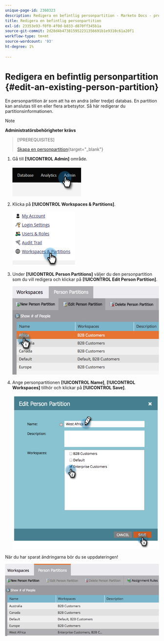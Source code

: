 ```yaml
---
unique-page-id: 2360323
description: Redigera en befintlig personpartition - Marketo Docs - produktdokumentation
title: Redigera en befintlig personpartition
exl-id: 23353e93-f0f0-4f0d-b833-d870ff345b1a
source-git-commit: 2d28d4b473815952231356691b1e9310c61a20f1
workflow-type: tm+mt
source-wordcount: '93'
ht-degree: 1%

---
```


# Redigera en befintlig personpartition {#edit-an-existing-person-partition}

En personpartition är som att ha en andra (eller tredje) databas. En partition kan anslutas till en eller flera arbetsytor. Så här redigerar du partitionsinformationen.

>[!NOTE]
>
>**Administratörsbehörigheter krävs**

>[!PREREQUISITES]
>
>[Skapa en personpartition](/help/marketo/product-docs/administration/workspaces-and-person-partitions/create-a-person-partition.md){target="_blank"}

1. Gå till **[!UICONTROL Admin]** område.

   ![](assets/edit-an-existing-person-partition-1.png)

1. Klicka på **[!UICONTROL Workspaces & Partitions]**.

   ![](assets/edit-an-existing-person-partition-2.png)

1. Under **[!UICONTROL Person Partitions]** väljer du den personpartition som du vill redigera och klickar på **[!UICONTROL Edit Person Partition]**.

   ![](assets/edit-an-existing-person-partition-3.png)

1. Ange personpartitionen **[!UICONTROL Name]**, **[!UICONTROL Workspaces]** tillhör och klickar på **[!UICONTROL Save]**.

   ![](assets/edit-an-existing-person-partition-4.png)

När du har sparat ändringarna bör du se uppdateringen!

![](assets/edit-an-existing-person-partition-5.png)
